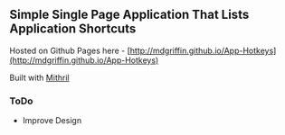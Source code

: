 ## Simple Single Page Application That Lists Application Shortcuts

Hosted on Github Pages here - [http://mdgriffin.github.io/App-Hotkeys](http://mdgriffin.github.io/App-Hotkeys)

Built with [Mithril](http://lhorie.github.io/mithril/)

### ToDo

- Improve Design